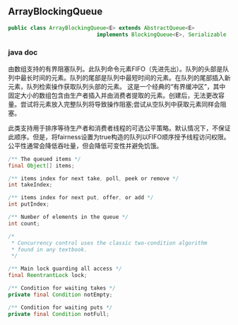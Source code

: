 ## ArrayBlockingQueue

```java
public class ArrayBlockingQueue<E> extends AbstractQueue<E>
                            implements BlockingQueue<E>, Serializable
```

### java doc

由数组支持的有界阻塞队列。此队列命令元素FIFO（先进先出）。队列的头部是队列中最长时间的元素。队列的尾部是队列中最短时间的元素。在队列的尾部插入新元素，队列检索操作获取队列头部的元素。
这是一个经典的“有界缓冲区”，其中固定大小的数组包含由生产者插入并由消费者提取的元素。创建后，无法更改容量。尝试将元素放入完整队列将导致操作阻塞;尝试从空队列中获取元素同样会阻塞。

此类支持用于排序等待生产者和消费者线程的可选公平策略。默认情况下，不保证此顺序。但是，将fairness设置为true构造的队列以FIFO顺序授予线程访问权限。公平性通常会降低吞吐量，但会降低可变性并避免饥饿。

```java
/** The queued items */
final Object[] items;

/** items index for next take, poll, peek or remove */
int takeIndex;

/** items index for next put, offer, or add */
int putIndex;

/** Number of elements in the queue */
int count;

/*
 * Concurrency control uses the classic two-condition algorithm
 * found in any textbook.
 */

/** Main lock guarding all access */
final ReentrantLock lock;

/** Condition for waiting takes */
private final Condition notEmpty;

/** Condition for waiting puts */
private final Condition notFull;
```

